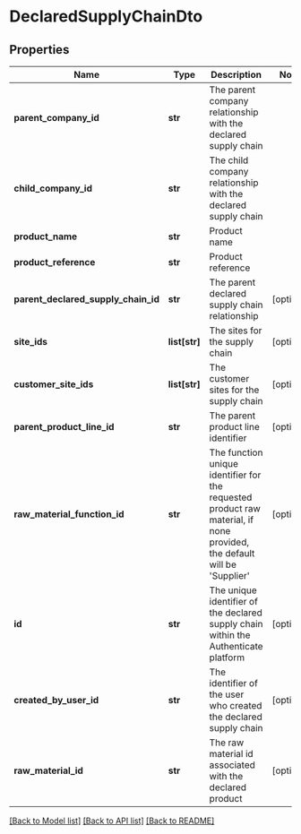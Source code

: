 # DeclaredSupplyChainDto

## Properties
Name | Type | Description | Notes
------------ | ------------- | ------------- | -------------
**parent_company_id** | **str** | The parent company relationship with the declared supply chain | 
**child_company_id** | **str** | The child company relationship with the declared supply chain | 
**product_name** | **str** | Product name | 
**product_reference** | **str** | Product reference | 
**parent_declared_supply_chain_id** | **str** | The parent declared supply chain relationship | [optional] 
**site_ids** | **list[str]** | The sites for the supply chain | [optional] 
**customer_site_ids** | **list[str]** | The customer sites for the supply chain | [optional] 
**parent_product_line_id** | **str** | The parent product line identifier | [optional] 
**raw_material_function_id** | **str** | The function unique identifier for the requested product raw material, if none provided, the default will be &#x27;Supplier&#x27; | [optional] 
**id** | **str** | The unique identifier of the declared supply chain within the Authenticate platform | [optional] 
**created_by_user_id** | **str** | The identifier of the user who created the declared supply chain | [optional] 
**raw_material_id** | **str** | The raw material id associated with the declared product | [optional] 

[[Back to Model list]](../README.md#documentation-for-models) [[Back to API list]](../README.md#documentation-for-api-endpoints) [[Back to README]](../README.md)

